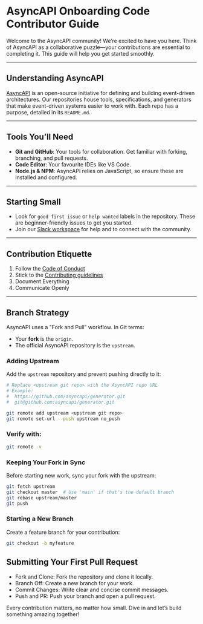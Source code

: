 # AsyncAPI Onboarding Code Contributor Guide  

Welcome to the AsyncAPI community! We’re excited to have you here. Think of AsyncAPI as a collaborative puzzle—your contributions are essential to completing it. This guide will help you get started smoothly.  

---

## Understanding AsyncAPI  
[AsyncAPI](https://www.asyncapi.com/en) is an open-source initiative for defining and building event-driven architectures. Our repositories house tools, specifications, and generators that make event-driven systems easier to work with. Each repo has a purpose, detailed in its `README.md`.  

---

## Tools You’ll Need  
- **Git and GitHub**: Your tools for collaboration. Get familiar with forking, branching, and pull requests.  
- **Code Editor**: Your favourite IDEs like VS Code.  
- **Node.js & NPM**: AsyncAPI relies on JavaScript, so ensure these are installed and configured.  

---

## Starting Small  
- Look for `good first issue` or `help wanted` labels in the repository. These are beginner-friendly issues to get you started.  
- Join our [Slack workspace](https://t.co/YbJQ4ghX7Q) for help and to connect with the community.  

---

## Contribution Etiquette  
1. Follow the [Code of Conduct](https://github.com/asyncapi/community/blob/master/CODE_OF_CONDUCT.md)
2. Stick to the [Contributing guidelines](https://github.com/asyncapi/community/blob/master/CONTRIBUTING.md)
3. Document Everything  
4. Communicate Openly

---

## Branch Strategy  
AsyncAPI uses a "Fork and Pull" workflow. In Git terms:  
- Your **fork** is the `origin`.  
- The official AsyncAPI repository is the `upstream`.  

### Adding Upstream  
Add the `upstream` repository and prevent pushing directly to it:  

```bash  
# Replace <upstream git repo> with the AsyncAPI repo URL  
# Example:  
#  https://github.com/asyncapi/generator.git  
#  git@github.com:asyncapi/generator.git  

git remote add upstream <upstream git repo>  
git remote set-url --push upstream no_push  
```

### Verify with:
```bash
git remote -v
```

### Keeping Your Fork in Sync
Before starting new work, sync your fork with the upstream:

```bash
git fetch upstream
git checkout master  # Use 'main' if that's the default branch
git rebase upstream/master
git push
```

### Starting a New Branch
Create a feature branch for your contribution:

```bash
git checkout -b myfeature
```

## Submitting Your First Pull Request
- Fork and Clone: Fork the repository and clone it locally.
- Branch Off: Create a new branch for your work.
- Commit Changes: Write clear and concise commit messages.
- Push and PR: Push your branch and open a pull request.

Every contribution matters, no matter how small. Dive in and let’s build something amazing together!
